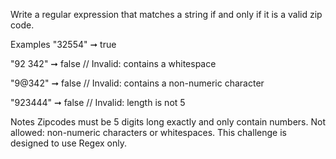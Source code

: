 Write a regular expression that matches a string if and only if it is a valid zip code.

Examples
"32554" ➞ true

"92 342" ➞ false
// Invalid: contains a whitespace

"9@342" ➞ false
// Invalid: contains a non-numeric character

"923444" ➞ false
// Invalid: length is not 5

Notes
Zipcodes must be 5 digits long exactly and only contain numbers.
Not allowed: non-numeric characters or whitespaces.
This challenge is designed to use Regex only.